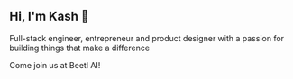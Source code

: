 ## Hi, I'm Kash 👋

Full-stack engineer, entrepreneur and product designer with a passion for building things that make a difference

Come join us at Beetl AI!
